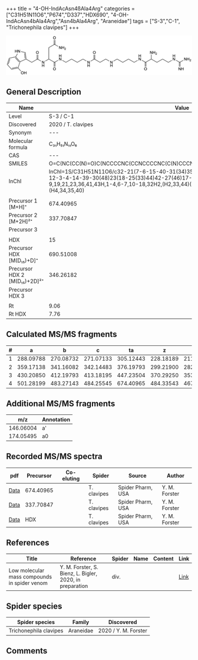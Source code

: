 +++
title = "4-OH-IndAcAsn4ßAla4Arg"
categories = ["C31H51N11O6","P674","D337","HDX690",
"4-OH-IndAcAsn4bAla4Arg","Asn4bAla4Arg",
"Araneidae"]
tags = ["S-3","C-1",
"Trichonephila clavipes"]
+++

![](/img/4-OH-IndAcAsn4bAla4Arg.png)

## General Description

| Name                       | Value              |
|----------------------------|--------------------|
| Level                      | S-3 / C-1          |
| Discovered                 | 2020 / T. clavipes |
| Synonym                    | ---                |
| Molecular formula          | C₃₁H₅₁N₁₁O₆                   |
| CAS                        | ---                |
| SMILES | O=C(NC(CC(N)=O)C(NCCCCNC(CCNCCCCNC(C(N)CCCNC(N)=N)=O)=O)=O)CC1=CNC2=C1C(O)=CC=C2  |
| InChI  | InChI=1S/C31H51N11O6/c32-21(7-6-15-40-31(34)35)29(47)38-13-2-1-11-36-16-10-26(45)37-12-3-4-14-39-30(48)23(18-25(33)44)42-27(46)17-20-19-41-22-8-5-9-24(43)28(20)22/h5,8-9,19,21,23,36,41,43H,1-4,6-7,10-18,32H2,(H2,33,44)(H,37,45)(H,38,47)(H,39,48)(H,42,46)(H4,34,35,40)  |
|                            |                    |
| Precursor 1 [M+H]⁺         | 674.40965                   |
| Precursor 2 [M+2H]²⁺       | 337.70847                   |
| Precursor 3                |                    |
|                            |                    |
| HDX                        | 15                   |
| Precursor HDX   [M(D₁₅)+D]⁺   | 690.51008                   |
| Precursor HDX 2 [M(D₁₅)+2D]²⁺ | 346.26182                   |
| Precursor HDX 3            |                    |
|                            |                    |
| Rt                         | 9.06                   |
| Rt HDX                     | 7.76                   |

## Calculated MS/MS fragments

| # | a         | b         | c         | ta        | z         | y         | tz        |
|---|-----------|-----------|-----------|-----------|-----------|-----------|-----------|
| 1 | 288.09788 | 270.08732 | 271.07133 | 305.12443 | 228.18189 | 211.15534 | 245.20844 |
| 2 | 359.17138 | 341.16082 | 342.14483 | 376.19793 | 299.21900 | 282.19245 | 316.24555 |
| 3 | 430.20850 | 412.19793 | 413.18195 | 447.23504 | 370.29250 | 353.26595 | 387.31905 |
| 4 | 501.28199 | 483.27143 | 484.25545 | 674.40965 | 484.33543 | 467.30888 | 501.36198 |

## Additional MS/MS fragments

| m/z | Annotation |
|-----|------------|
| 146.06004    | a'   |
| 174.05495    | a0   |

## Recorded MS/MS spectra

| pdf                                             | Precursor | Co-eluting | Spider      | Source                       | Author        |
|-------------------------------------------------|-----------|------------|-------------|------------------------------|---------------|
| [Data](/pdf/N-clavipes/674_4-OH-IndAcAsn4bAla4Arg_Nc.pdf) | 674.40965 |           | T. clavipes | Spider Pharm, USA | Y. M. Forster |
| [Data](/pdf/N-clavipes/674_4-OH-IndAcAsn4bAla4Arg_Nc_2.pdf) | 337.70847 |           | T. clavipes | Spider Pharm, USA | Y. M. Forster |
| [Data](/pdf/N-clavipes/674_4-OH-IndAcAsn4bAla4Arg_Nc_HDX.pdf) | HDX |           | T. clavipes | Spider Pharm, USA | Y. M. Forster |


## References

| Title | Reference | Spider | Name | Content | Link |
|-------|-----------|--------|------|---------|------|
| Low molecular mass compounds in spider venom      | Y. M. Forster, S. Bienz, L. Bigler, 2020, in preparation          | div.       |   |   | [Link](unknown) |

## Spider species

| Spider species     | Family     | Discovered           |
|--------------------|------------|----------------------|
| Trichonephila clavipes | Araneidae | 2020 / Y. M. Forster |


## Comments